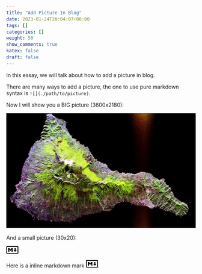 ```yaml
---
title: "Add Picture In Blog"
date: 2023-01-24T20:04:07+08:00
tags: []
categories: []
weight: 50
show_comments: true
katex: false
draft: false
---
```


In this essay, we will talk about how to add a picture in blog.

<!--more-->

There are many ways to add a picture, the one to use pure markdown syntax is `![](./path/to/picture)`.

Now I will show you a BIG picture (3600x2180):

![Big picture](./TEIDE.JPG)

And a small picture (30x20):

![Small markdown mark](./markdown-30x20.png)

Here is a inline markdown mark ![Small markdown mark](./markdown-30x20.png).

